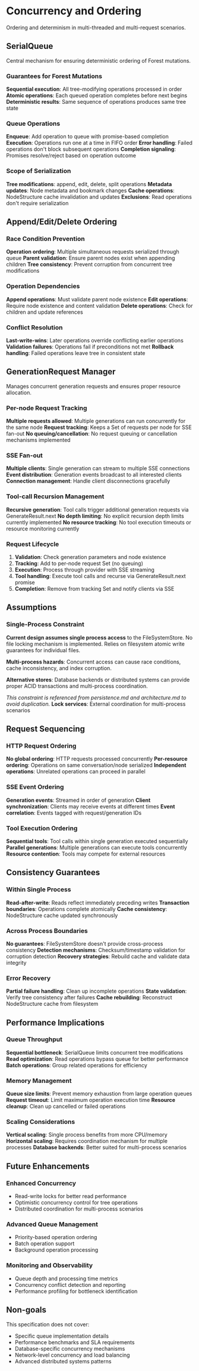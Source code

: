 # Concurrency and Ordering

Ordering and determinism in multi-threaded and multi-request scenarios.

## SerialQueue

Central mechanism for ensuring deterministic ordering of Forest mutations.

### Guarantees for Forest Mutations
**Sequential execution**: All tree-modifying operations processed in order
**Atomic operations**: Each queued operation completes before next begins
**Deterministic results**: Same sequence of operations produces same tree state

### Queue Operations
**Enqueue**: Add operation to queue with promise-based completion
**Execution**: Operations run one at a time in FIFO order
**Error handling**: Failed operations don't block subsequent operations
**Completion signaling**: Promises resolve/reject based on operation outcome

### Scope of Serialization
**Tree modifications**: append, edit, delete, split operations
**Metadata updates**: Node metadata and bookmark changes
**Cache operations**: NodeStructure cache invalidation and updates
**Exclusions**: Read operations don't require serialization

## Append/Edit/Delete Ordering

### Race Condition Prevention
**Operation ordering**: Multiple simultaneous requests serialized through queue
**Parent validation**: Ensure parent nodes exist when appending children
**Tree consistency**: Prevent corruption from concurrent tree modifications

### Operation Dependencies
**Append operations**: Must validate parent node existence
**Edit operations**: Require node existence and content validation
**Delete operations**: Check for children and update references

### Conflict Resolution
**Last-write-wins**: Later operations override conflicting earlier operations
**Validation failures**: Operations fail if preconditions not met
**Rollback handling**: Failed operations leave tree in consistent state

## GenerationRequest Manager

Manages concurrent generation requests and ensures proper resource allocation.

### Per-node Request Tracking
**Multiple requests allowed**: Multiple generations can run concurrently for the same node
**Request tracking**: Keeps a Set of requests per node for SSE fan-out
**No queuing/cancellation**: No request queuing or cancellation mechanisms implemented

### SSE Fan-out
**Multiple clients**: Single generation can stream to multiple SSE connections
**Event distribution**: Generation events broadcast to all interested clients
**Connection management**: Handle client disconnections gracefully

### Tool-call Recursion Management
**Recursive generation**: Tool calls trigger additional generation requests via GenerateResult.next
**No depth limiting**: No explicit recursion depth limits currently implemented
**No resource tracking**: No tool execution timeouts or resource monitoring currently

### Request Lifecycle
1. **Validation**: Check generation parameters and node existence
2. **Tracking**: Add to per-node request Set (no queuing)
3. **Execution**: Process through provider with SSE streaming
4. **Tool handling**: Execute tool calls and recurse via GenerateResult.next promise
5. **Completion**: Remove from tracking Set and notify clients via SSE

## Assumptions

### Single-Process Constraint
**Current design assumes single process access** to the FileSystemStore. No file locking mechanism is implemented. Relies on filesystem atomic write guarantees for individual files.

**Multi-process hazards**: Concurrent access can cause race conditions, cache inconsistency, and index corruption.

**Alternative stores**: Database backends or distributed systems can provide proper ACID transactions and multi-process coordination.

*This constraint is referenced from persistence.md and architecture.md to avoid duplication.*
**Lock services**: External coordination for multi-process scenarios

## Request Sequencing

### HTTP Request Ordering
**No global ordering**: HTTP requests processed concurrently
**Per-resource ordering**: Operations on same conversation/node serialized
**Independent operations**: Unrelated operations can proceed in parallel

### SSE Event Ordering
**Generation events**: Streamed in order of generation
**Client synchronization**: Clients may receive events at different times
**Event correlation**: Events tagged with request/generation IDs

### Tool Execution Ordering
**Sequential tools**: Tool calls within single generation executed sequentially
**Parallel generations**: Multiple generations can execute tools concurrently
**Resource contention**: Tools may compete for external resources

## Consistency Guarantees

### Within Single Process
**Read-after-write**: Reads reflect immediately preceding writes
**Transaction boundaries**: Operations complete atomically
**Cache consistency**: NodeStructure cache updated synchronously

### Across Process Boundaries
**No guarantees**: FileSystemStore doesn't provide cross-process consistency
**Detection mechanisms**: Checksum/timestamp validation for corruption detection
**Recovery strategies**: Rebuild cache and validate data integrity

### Error Recovery
**Partial failure handling**: Clean up incomplete operations
**State validation**: Verify tree consistency after failures
**Cache rebuilding**: Reconstruct NodeStructure cache from filesystem

## Performance Implications

### Queue Throughput
**Sequential bottleneck**: SerialQueue limits concurrent tree modifications
**Read optimization**: Read operations bypass queue for better performance
**Batch operations**: Group related operations for efficiency

### Memory Management
**Queue size limits**: Prevent memory exhaustion from large operation queues
**Request timeout**: Limit maximum operation execution time
**Resource cleanup**: Clean up cancelled or failed operations

### Scaling Considerations
**Vertical scaling**: Single process benefits from more CPU/memory
**Horizontal scaling**: Requires coordination mechanism for multiple processes
**Database backends**: Better suited for multi-process scenarios

## Future Enhancements

### Enhanced Concurrency
- Read-write locks for better read performance
- Optimistic concurrency control for tree operations
- Distributed coordination for multi-process scenarios

### Advanced Queue Management
- Priority-based operation ordering
- Batch operation support
- Background operation processing

### Monitoring and Observability
- Queue depth and processing time metrics
- Concurrency conflict detection and reporting
- Performance profiling for bottleneck identification

## Non-goals

This specification does not cover:
- Specific queue implementation details
- Performance benchmarks and SLA requirements
- Database-specific concurrency mechanisms
- Network-level concurrency and load balancing
- Advanced distributed systems patterns